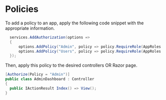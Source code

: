 # Policies 

To add a policy to an app, apply the following code snippet with the appropriate information. 

```csharp
  services.AddAuthorization(options =>
  {
      options.AddPolicy("Admin", policy => policy.RequireRole(AppRoles.Admin));
      options.AddPolicy("Users", policy => policy.RequireRole(AppRoles.Admin, AppRoles.User));
  });
  ```

  Then, apply this policy to the desired controllers OR Razor page.

  ```csharp
[Authorize(Policy = "Admin")]
public class AdminDashboard : Controller
{
    public IActionResult Index() => View();
}
  ```
